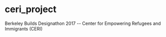 # ceri_project
Berkeley Builds Designathon 2017 -- Center for Empowering Refugees and Immigrants (CERI)

